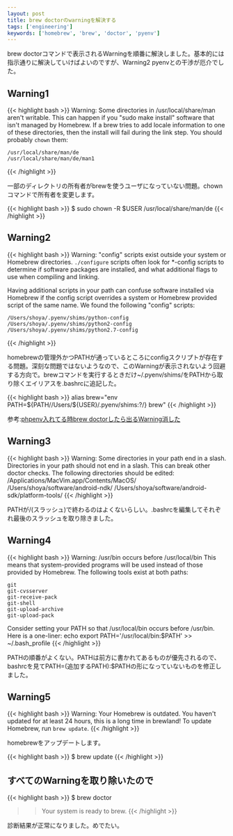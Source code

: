 ```yaml
---
layout: post
title: brew doctorのwarningを解決する
tags: ['engineering']
keywords: ['homebrew', 'brew', 'doctor', 'pyenv']
---
```


brew doctorコマンドで表示されるWarningを順番に解決しました。基本的には指示通りに解決していけばよいのですが、Warning2 pyenvとの干渉が厄介でした。

## Warning1

{{< highlight bash >}}
Warning: Some directories in /usr/local/share/man aren't writable.
This can happen if you "sudo make install" software that isn't managed
by Homebrew. If a brew tries to add locale information to one of these
directories, then the install will fail during the link step.
You should probably `chown` them:

    /usr/local/share/man/de
    /usr/local/share/man/de/man1
{{< /highlight >}}

一部のディレクトリの所有者がbrewを使うユーザになっていない問題。chownコマンドで所有者を変更します。

{{< highlight bash >}}
$ sudo chown -R $USER /usr/local/share/man/de
{{< /highlight >}}

## Warning2

{{< highlight bash >}}
Warning: "config" scripts exist outside your system or Homebrew directories.
`./configure` scripts often look for *-config scripts to determine if
software packages are installed, and what additional flags to use when
compiling and linking.

Having additional scripts in your path can confuse software installed via
Homebrew if the config script overrides a system or Homebrew provided
script of the same name. We found the following "config" scripts:

    /Users/shoya/.pyenv/shims/python-config
    /Users/shoya/.pyenv/shims/python2-config
    /Users/shoya/.pyenv/shims/python2.7-config
{{< /highlight >}}

homebrewの管理外かつPATHが通っているところにconfigスクリプトが存在する問題。深刻な問題ではないようなので、このWarningが表示されないよう回避する方向で。brewコマンドを実行するときだけ~/.pyenv/shims/をPATHから取り除くエイリアスを.bashrcに追記した。

{{< highlight bash >}}
alias brew="env PATH=${PATH/\/Users\/${USER}\/\.pyenv\/shims:?/} brew"
{{< /highlight >}}

参考:[phpenv入れてる時brew doctorしたら出るWarning消した](http://qiita.com/takc923/items/45386905f70fde9af0e7)

## Warning3

{{< highlight bash >}}
Warning: Some directories in your path end in a slash.
Directories in your path should not end in a slash. This can break other
doctor checks. The following directories should be edited:
    /Applications/MacVim.app/Contents/MacOS/    /Users/shoya/software/android-ndk/    /Users/shoya/software/android-sdk/platform-tools/
{{< /highlight >}}

PATHが/(スラッシュ)で終わるのはよくないらしい。.bashrcを編集してそれぞれ最後のスラッシュを取り除きました。

## Warning4

{{< highlight bash >}}
Warning: /usr/bin occurs before /usr/local/bin
This means that system-provided programs will be used instead of those
provided by Homebrew. The following tools exist at both paths:

    git
    git-cvsserver
    git-receive-pack
    git-shell
    git-upload-archive
    git-upload-pack

Consider setting your PATH so that /usr/local/bin
occurs before /usr/bin. Here is a one-liner:
    echo export PATH='/usr/local/bin:$PATH' >> ~/.bash_profile
{{< /highlight >}}

PATHの順番がよくない。PATHは前方に書かれてあるものが優先されるので、bashrcを見てPATH=(追加するPATH):$PATHの形になっていないものを修正しました。

## Warning5

{{< highlight bash >}}
Warning: Your Homebrew is outdated.
You haven't updated for at least 24 hours, this is a long time in brewland!
To update Homebrew, run `brew update`.
{{< /highlight >}}

homebrewをアップデートします。

{{< highlight bash >}}
$ brew update
{{< /highlight >}}

## すべてのWarningを取り除いたので

{{< highlight bash >}}
$ brew doctor
>> Your system is ready to brew.
{{< /highlight >}}

診断結果が正常になりました。めでたい。
